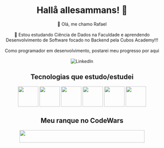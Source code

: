 <h1 align="center">Hallå allesammans! 🤙</h2>

<div align="center"; margin-bottom: 20px;">
          👋 Olá, me chamo Rafael<br><br>
          👀 Estou estudando Ciência de Dados na Faculdade e aprendendo Desenvolvimento de Software focado no Backend pela Cubos Academy!!!<br><br>
           Como programador em desenvolvimento, postarei meu progresso por aqui<br><br>

<a href="https://www.linkedin.com/in/rafael-porto/" class="social-icon" style="text-decoration: none;">
          <img src="https://img.shields.io/badge/LinkedIn-0077B5?style=for-the-badge&logo=linkedin&logoColor=white" alt="LinkedIn">
</a>
</div>

<h2 align="center">Tecnologias que estudo/estudei</h2>

<div align="center" style="display: inline_block; margin-bottom: 20px;">
          <img height="65" width="65" src="https://cdn.jsdelivr.net/gh/devicons/devicon/icons/python/python-original-wordmark.svg" />
          <img height='65' width="65" src="https://cdn.jsdelivr.net/gh/devicons/devicon/icons/javascript/javascript-plain.svg" />
          <img height='65' width="65" src="https://cdn.jsdelivr.net/gh/devicons/devicon/icons/typescript/typescript-plain.svg" /> 
          <img height='65' width="65" src="https://cdn.jsdelivr.net/gh/devicons/devicon/icons/nodejs/nodejs-original-wordmark.svg" />
          <img height='65' width="65" src="https://cdn.jsdelivr.net/gh/devicons/devicon/icons/git/git-original-wordmark.svg" />
          <img height='65' width="65" src="https://cdn.jsdelivr.net/gh/devicons/devicon/icons/postgresql/postgresql-original-wordmark.svg" />        
</div>

<h2 align="center">Meu ranque no CodeWars</h2>

<div align="center" style="display: inline_block; margin-bottom: 20px;">
          <img height='40' width="400" src="https://www.codewars.com/users/Gl%C3%A6steriano/badges/large" />
</div>          
          
<!---
Glasteriano/Glasteriano is a ✨ special ✨ repository because its `README.md` (this file) appears on your GitHub profile.
You can click the Preview link to take a look at your changes.
--->
